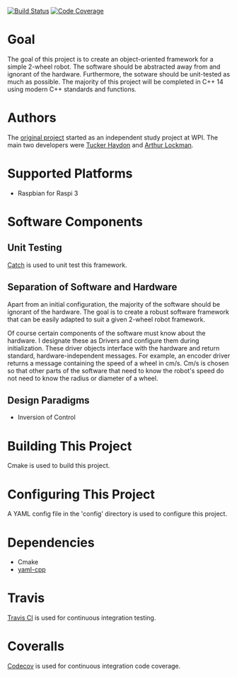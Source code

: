 [![Build Status](https://travis-ci.org/TuckerHaydon/RobotFramework.svg?branch=master)](https://travis-ci.org/TuckerHaydon/RobotFramework) [![Code Coverage](https://codecov.io/gh/TuckerHaydon/RobotFramework/branch/master/graph/badge.svg)](https://codecov.io/gh/TuckerHaydon/RobotFramework)
# Goal
The goal of this project is to create an object-oriented framework for a simple 2-wheel robot. The software should be abstracted away from and ignorant of the hardware. Furthermore, the sotware should be unit-tested as much as possible. The majority of this project will be completed in C++ 14 using modern C++ standards and functions.

# Authors
The [original project](https://github.com/arthurlockman/wyatt) started as an independent study project at WPI. The main two developers were [Tucker Haydon](https://github.com/tuckerhaydon) and [Arthur Lockman](https://github.com/arthurlockman).

# Supported Platforms
* Raspbian for Raspi 3

# Software Components
## Unit Testing
[Catch](https://github.com/philsquared/Catch) is used to unit test this framework.

## Separation of Software and Hardware
Apart from an initial configuration, the majority of the software should be ignorant of the hardware. The goal is to create a robust software framework that can be easily adapted to suit a given 2-wheel robot framework. 

Of course certain components of the software must know about the hardware. I designate these as Drivers and configure them during initialization. These driver objects interface with the hardware and return standard, hardware-independent messages. For example, an encoder driver returns a message containing the speed of a wheel in cm/s. Cm/s is chosen so that other parts of the software that need to know the robot's speed do not need to know the radius or diameter of a wheel. 

## Design Paradigms
* Inversion of Control

# Building This Project
Cmake is used to build this project.

# Configuring This Project
A YAML config file in the 'config' directory is used to configure this project.

# Dependencies
* Cmake
* [yaml-cpp](https://github.com/jbeder/yaml-cpp)

# Travis
[Travis CI](https://travis-ci.org) is used for continuous integration testing.

# Coveralls
[Codecov](https://codecov.io) is used for continuous integration code coverage.
